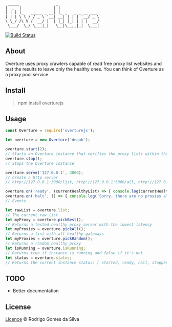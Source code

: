      _____                _                  
    |  _  |              | |                 
    | | | |_   _____ _ __| |_ _   _ _ __ ___ 
    | | | \ \ / / _ \ '__| __| | | | '__/ _ \
    \ \_/ /\ V /  __/ |  | |_| |_| | | |  __/
     \___/  \_/ \___|_|   \__|\__,_|_|  \___|
                                             
                                             

[![Build Status](https://travis-ci.org/rodrigogs/overture.svg?branch=master)](https://travis-ci.org/rodrigogs/overture)

## About
Overture uses proxy crawlers capable of read free proxy list websites and test the results to leave only the healthy ones.
You can think of Overture as a proxy pool service.

## Install
> npm install overturejs

## Usage
```javascript
const Overture = require('overturejs');

let overture = new Overture('degub');

overture.start(2);
// Starts an Overture instance that verifies the proxy lists within the given interval(in minutes).
overture.stop();
// Stops the Overture instance

overture.serve('127.0.0.1', 3000);
// Create a http server
// http://127.0.0.1:3000/list, http://127.0.0.1:3000/all, http://127.0.0.1:3000/best, http://127.0.0.1:3000/random

overture.on('ready', (currentHealthyList) => { console.log(currentHealthyList) } );
overture.on('halt', () => { console.log('Sorry, there are no proxies alive :(') } );
// Events

let rawList = overture.list;
// The current raw list
let myProxy = overture.pickBest();
// Returns a tested healthy proxy server with the lowest latency
let myProxies = overture.pickAll();
// Returns a list with all healthy gateways
let myProxies = overture.pickRandom();
// Returns a random healthy proxy
let isRunning = overture.isRunning;
// Returns true if instance is running and false if it's not
let status = overture.status;
// Returns the current instance status: [ started, ready, halt, stopped ]
```

## TODO
* Better documentation

## License

[Licence](https://github.com/rodrigogs/overture/blob/master/LICENSE) © Rodrigo Gomes da Silva
